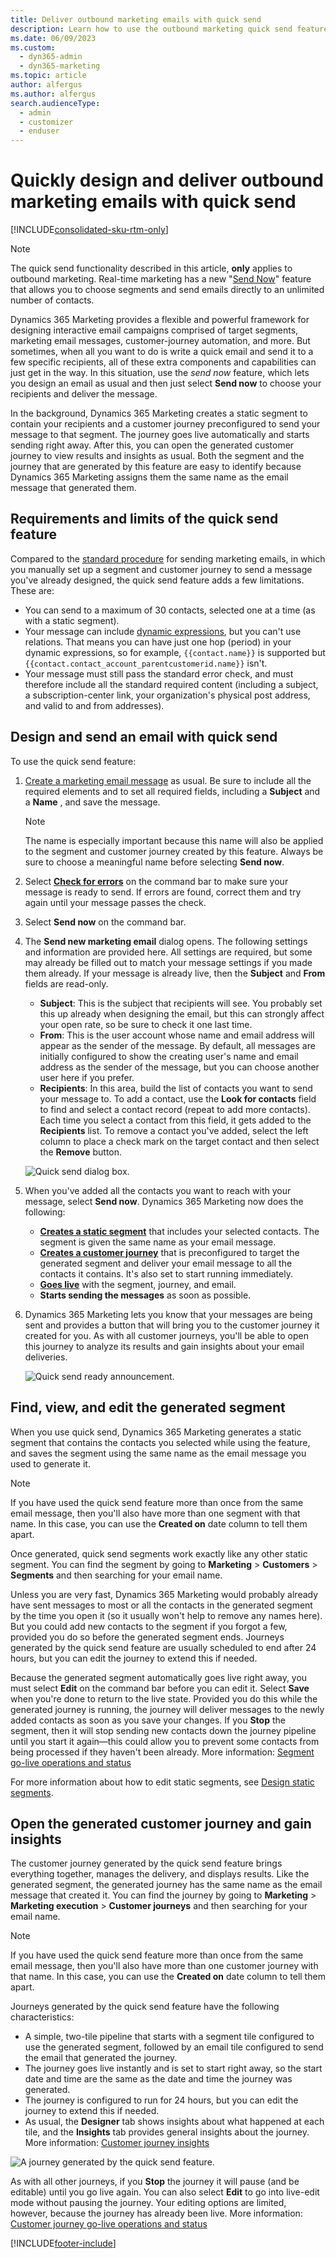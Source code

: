 ```yaml
---
title: Deliver outbound marketing emails with quick send
description: Learn how to use the outbound marketing quick send feature to address and send a marketing email message right from the email-design page in Dynamics 365 Marketing.
ms.date: 06/09/2023
ms.custom: 
  - dyn365-admin
  - dyn365-marketing
ms.topic: article
author: alfergus
ms.author: alfergus
search.audienceType: 
  - admin
  - customizer
  - enduser
---
```


# Quickly design and deliver outbound marketing emails with quick send

[!INCLUDE[consolidated-sku-rtm-only](../includes/consolidated-sku-rtm-only.md)]

> [!NOTE]
> The quick send functionality described in this article, **only** applies to outbound marketing. Real-time marketing has a new "[Send Now](email-without-journey.md)" feature that allows you to choose segments and send emails directly to an unlimited number of contacts.

Dynamics 365 Marketing provides a flexible and powerful framework for designing interactive email campaigns comprised of target segments, marketing email messages, customer-journey automation, and more. But sometimes, when all you want to do is write a quick email and send it to a few specific recipients, all of these extra components and capabilities can just get in the way. In this situation, use the _send now_ feature, which lets you design an email as usual and then just select **Send now** to choose your recipients and deliver the message. 

In the background, Dynamics 365 Marketing creates a static segment to contain your recipients and a customer journey preconfigured to send your message to that segment. The journey goes live automatically and starts sending right away. After this, you can open the generated customer journey to view results and insights as usual. Both the segment and the journey that are generated by this feature are easy to identify because Dynamics 365 Marketing assigns them the same name as the email message that generated them.

## Requirements and limits of the quick send feature

Compared to the [standard procedure](prepare-marketing-emails.md#process-overview-how-to-create-and-go-live-with-a-marketing-email) for sending marketing emails, in which you manually set up a segment and customer journey to send a message you've already designed, the quick send feature adds a few limitations. These are:

- You can send to a maximum of 30 contacts, selected one at a time (as with a static segment).
- Your message can include [dynamic expressions](dynamic-email-content.md), but you can't use relations. That means you can have just one hop (period) in your dynamic expressions, so for example, `{{contact.name}}` is supported but `{{contact.contact_account_parentcustomerid.name}}` isn't.
- Your message must still pass the standard error check, and must therefore include all the standard required content (including a subject, a subscription-center link, your organization's physical post address, and valid to and from addresses).

## Design and send an email with quick send

To use the quick send feature:

1. [Create a marketing email message](email-design.md) as usual. Be sure to include all the required elements and to set all required fields, including a **Subject** and a **Name** , and save the message.

    > [!NOTE]
    > The name is especially important because this name will also be applied to the segment and customer journey created by this feature. Always be sure to choose a meaningful name before selecting **Send now**.

1. Select [**Check for errors**](email-check-golive.md) on the command bar to make sure your message is ready to send. If errors are found, correct them and try again until your message passes the check.

1. Select **Send now** on the command bar.

1. The **Send new marketing email** dialog opens. The following settings and information are provided here. All settings are required, but some may already be filled out to match your message settings if you made them already. If your message is already live, then the **Subject** and **From** fields are read-only.

    - **Subject**: This is the subject that recipients will see. You probably set this up already when designing the email, but this can strongly affect your open rate, so be sure to check it one last time.
    - **From**: This is the user account whose name and email address will appear as the sender of the message. By default, all messages are initially configured to show the creating user's name and email address as the sender of the message, but you can choose another user here if you prefer.
    - **Recipients**: In this area, build the list of contacts you want to send your message to. To add a contact, use the **Look for contacts** field to find and select a contact record (repeat to add more contacts). Each time you select a contact from this field, it gets added to the **Recipients** list. To remove a contact you've added, select the left column to place a check mark on the target contact and then select the **Remove** button.

    ![Quick send dialog box.](media/email-quick-send-recipients.png "Quick send dialog box")

1. When you've added all the contacts you want to reach with your message, select **Send now**. Dynamics 365 Marketing now does the following:

    - **[Creates a static segment](segments-static.md)** that includes your selected contacts. The segment is given the same name as your email message.
    - **[Creates a customer journey](customer-journeys-create-automated-campaigns.md)** that is preconfigured to target the generated segment and deliver your email message to all the contacts it contains. It's also set to start running immediately.
    - [**Goes live**](go-live.md) with the segment, journey, and email.
    - **Starts sending the messages** as soon as possible.

1. Dynamics 365 Marketing lets you know that your messages are being sent and provides a button that will bring you to the customer journey it created for you. As with all customer journeys, you'll be able to open this journey to analyze its results and gain insights about your email deliveries.

    ![Quick send ready announcement.](media/quick-send-ready.png "Quick send ready announcement")

## Find, view, and edit the generated segment

When you use quick send, Dynamics 365 Marketing generates a static segment that contains the contacts you selected while using the feature, and saves the segment using the same name as the email message you used to generate it.

> [!NOTE]
> If you have used the quick send feature more than once from the same email message, then you'll also have more than one segment with that name. In this case, you can use the **Created on** date column to tell them apart.

Once generated, quick send segments work exactly like any other static segment. You can find the segment by going to **Marketing** > **Customers** > **Segments** and then searching for your email name.

Unless you are very fast, Dynamics 365 Marketing would probably already have sent messages to most or all the contacts in the generated segment by the time you open it (so it usually won't help to remove any names here). But you could add new contacts to the segment if you forgot a few, provided you do so before the generated segment ends. Journeys generated by the quick send feature are usually scheduled to end after 24 hours, but you can edit the journey to extend this if needed.

Because the generated segment automatically goes live right away, you must select **Edit** on the command bar before you can edit it. Select **Save** when you're done to return to the live state. Provided you do this while the generated journey is running, the journey will deliver messages to the newly added contacts as soon as you save your changes. If you **Stop** the segment, then it will stop sending new contacts down the journey pipeline until you start it again—this could allow you to prevent some contacts from being processed if they haven't been already. More information: [Segment go-live operations and status](go-live.md#segment-go-live-operations-and-status)

For more information about how to edit static segments, see [Design static segments](segments-static.md).

## Open the generated customer journey and gain insights

The customer journey generated by the quick send feature brings everything together, manages the delivery, and displays results. Like the generated segment, the generated journey has the same name as the email message that created it. You can find the journey by going to **Marketing** > **Marketing execution** > **Customer journeys** and then searching for your email name.

> [!NOTE]
> If you have used the quick send feature more than once from the same email message, then you'll also have more than one customer journey with that name. In this case, you can use the **Created on** date column to tell them apart.

Journeys generated by the quick send feature have the following characteristics:

- A simple, two-tile pipeline that starts with a segment tile configured to use the generated segment, followed by an email tile configured to send the email that generated the journey.
- The journey goes live instantly and is set to start right away, so the start date and time are the same as the date and time the journey was generated.
- The journey is configured to run for 24 hours, but you can edit the journey to extend this if needed.
- As usual, the **Designer** tab shows insights about what happened at each tile, and the **Insights** tab provides general insights about the journey. More information: [Customer journey insights](insights.md#customer-journey-insights)

![A journey generated by the quick send feature.](media/email-quick-send-journey.png "A journey generated by the quick send feature")

As with all other journeys, if you **Stop** the journey it will pause (and be editable) until you go live again. You can also select **Edit** to go into live-edit mode without pausing the journey. Your editing options are limited, however, because the journey has already been live. More information: [Customer journey go-live operations and status](go-live.md#customer-journey-go-live-operations-and-status)

[!INCLUDE[footer-include](../includes/footer-banner.md)]
